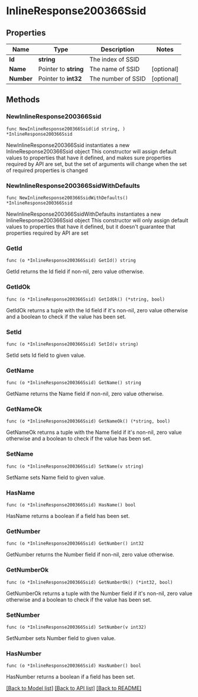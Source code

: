# InlineResponse200366Ssid

## Properties

Name | Type | Description | Notes
------------ | ------------- | ------------- | -------------
**Id** | **string** | The index of SSID | 
**Name** | Pointer to **string** | The name of SSID | [optional] 
**Number** | Pointer to **int32** | The number of SSID | [optional] 

## Methods

### NewInlineResponse200366Ssid

`func NewInlineResponse200366Ssid(id string, ) *InlineResponse200366Ssid`

NewInlineResponse200366Ssid instantiates a new InlineResponse200366Ssid object
This constructor will assign default values to properties that have it defined,
and makes sure properties required by API are set, but the set of arguments
will change when the set of required properties is changed

### NewInlineResponse200366SsidWithDefaults

`func NewInlineResponse200366SsidWithDefaults() *InlineResponse200366Ssid`

NewInlineResponse200366SsidWithDefaults instantiates a new InlineResponse200366Ssid object
This constructor will only assign default values to properties that have it defined,
but it doesn't guarantee that properties required by API are set

### GetId

`func (o *InlineResponse200366Ssid) GetId() string`

GetId returns the Id field if non-nil, zero value otherwise.

### GetIdOk

`func (o *InlineResponse200366Ssid) GetIdOk() (*string, bool)`

GetIdOk returns a tuple with the Id field if it's non-nil, zero value otherwise
and a boolean to check if the value has been set.

### SetId

`func (o *InlineResponse200366Ssid) SetId(v string)`

SetId sets Id field to given value.


### GetName

`func (o *InlineResponse200366Ssid) GetName() string`

GetName returns the Name field if non-nil, zero value otherwise.

### GetNameOk

`func (o *InlineResponse200366Ssid) GetNameOk() (*string, bool)`

GetNameOk returns a tuple with the Name field if it's non-nil, zero value otherwise
and a boolean to check if the value has been set.

### SetName

`func (o *InlineResponse200366Ssid) SetName(v string)`

SetName sets Name field to given value.

### HasName

`func (o *InlineResponse200366Ssid) HasName() bool`

HasName returns a boolean if a field has been set.

### GetNumber

`func (o *InlineResponse200366Ssid) GetNumber() int32`

GetNumber returns the Number field if non-nil, zero value otherwise.

### GetNumberOk

`func (o *InlineResponse200366Ssid) GetNumberOk() (*int32, bool)`

GetNumberOk returns a tuple with the Number field if it's non-nil, zero value otherwise
and a boolean to check if the value has been set.

### SetNumber

`func (o *InlineResponse200366Ssid) SetNumber(v int32)`

SetNumber sets Number field to given value.

### HasNumber

`func (o *InlineResponse200366Ssid) HasNumber() bool`

HasNumber returns a boolean if a field has been set.


[[Back to Model list]](../README.md#documentation-for-models) [[Back to API list]](../README.md#documentation-for-api-endpoints) [[Back to README]](../README.md)


